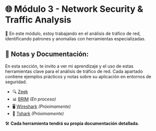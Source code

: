 # 🌐 Módulo 3 - Network Security & Traffic Analysis  

🚀 En este módulo, estoy trabajando en el análisis de tráfico de red, identificando patrones y anomalías con herramientas especializadas. 


## 📂 Notas y Documentación: 
En esta sección, te invito a ver mi aprendizaje y el uso de estas herramientas clave para el análisis de tráfico de red. Cada apartado contiene ejemplos prácticos y notas sobre su aplicación en entornos de seguridad.

- 🔍 [Zeek](https://github.com/JoshKxng/SOC-Level-1-THM/blob/main/Modulo_3%20Network%20Security%20&%20Traffic%20Analysis/ZEEK/README.md)  
- 📊 [BRIM](#) *(En proceso)*  
- 🖥 [Wireshark](#) *(Próximamente)*  
- 📡 [Tshark](#) *(Próximamente)*  

🛠️ **Cada herramienta tendrá su propia documentación detallada**.
